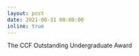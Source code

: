 ```yaml
---
layout: post
date: 2021-08-31 00:00:00
inline: true
---
```


The CCF Outstanding Undergraduate Award